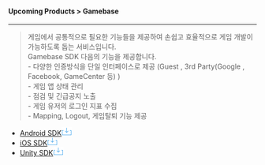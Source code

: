 #### Upcoming Products > Gamebase

<hr/>

> 게임에서 공통적으로 필요한 기능들을 제공하여 손쉽고 효율적으로 게임 개발이 가능하도록 돕는 서비스입니다.
> <br>Gamebase SDK 다음의 기능을 제공합니다. 
> <br>- 다양한 인증방식을 단일 인터페이스로 제공 (Guest , 3rd Party(Google , Facebook, GameCenter 등) )
> <br>- 게임 앱 상태 관리 
> <br>- 점검 및 긴급공지 노출
> <br>- 게임 유저의 로그인 지표 수집
> <br>- Mapping, Logout, 게임탈퇴 기능 제공


- [Android SDK![inline-img-download](../download.png)](http://static.toastoven.net/toastcloud/sdk_download/gamebase/GamebaseSDK-Android.zip)
- [iOS SDK![inline-img-download](../download.png)](http://static.toastoven.net/toastcloud/sdk_download/gamebase/GamebaseSDK-iOS.zip)
- [Unity SDK![inline-img-download](../download.png)](http://static.toastoven.net/toastcloud/sdk_download/gamebase/GamebaseSDK-Unity.zip)




